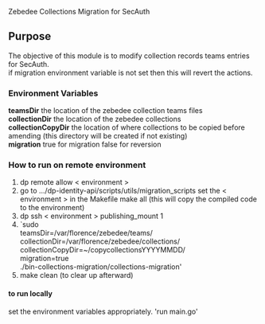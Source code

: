 Zebedee Collections Migration for SecAuth    

## Purpose
The objective of this module is to modify collection records teams entries for SecAuth.   
if migration environment variable is not set then this will revert the actions.

### Environment Variables
**teamsDir** the location of the zebedee collection teams files   
**collectionDir** the location of the zebedee collections   
**collectionCopyDir** the location of where collections to be copied before amending (this directory will be created if not existing)  
**migration** true for migration false for reversion


### How to run on remote environment ###
1) dp remote allow \< environment \>
2) go to .../dp-identity-api/scripts/utils/migration_scripts
    set the \< environment \> in the Makefile
    make all
    (this will copy the compiled code to the environment)
3) dp ssh \< environment \> publishing_mount 1
4)  `sudo \
teamsDir=/var/florence/zebedee/teams/ \
collectionDir=/var/florence/zebedee/collections/ \
collectionCopyDir=~/copycollectionsYYYYMMDD/ \
migration=true \
./bin-collections-migration/collections-migration'
5) make clean (to clear up afterward)

#### to run locally ####
set the environment variables  appropriately.
'run main.go'
